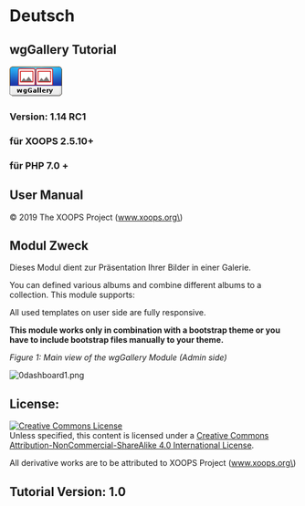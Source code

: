 # Deutsch

## wgGallery Tutorial

![](../.gitbook/assets/logomodule.png)

### Version: 1.14 RC1

### für XOOPS 2.5.10+

### für PHP 7.0 +

## User Manual

© 2019 The XOOPS Project \(www.xoops.org\)

## Modul Zweck

Dieses Modul dient zur Präsentation Ihrer Bilder in einer Galerie.

You can defined various albums and combine different albums to a collection. This module supports:

All used templates on user side are fully responsive.

**This module works only in combination with a bootstrap theme or you have to include bootstrap files manually to your theme.**

_Figure 1: Main view of the wgGallery Module \(Admin side\)_

![0dashboard1.png](https://github.com/XoopsDocs/wggallery-tutorial/tree/7576e36a87af17e27b8072327a2cadd4e8d276b2/english/.gitbook/assets/0dashboard.png)

## License:

[![Creative Commons License](https://i.creativecommons.org/l/by-nc-sa/4.0/88x31.png)](http://creativecommons.org/licenses/by-nc-sa/4.0/)  
Unless specified, this content is licensed under a [Creative Commons Attribution-NonCommercial-ShareAlike 4.0 International License](http://creativecommons.org/licenses/by-nc-sa/4.0/).

All derivative works are to be attributed to XOOPS Project \(www.xoops.org\)

## Tutorial Version: 1.0


